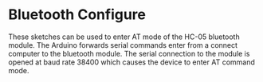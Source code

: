 # Bluetooth Configure

These sketches can be used to enter AT mode of the HC-05 bluetooth module. The Arduino forwards serial commands enter from a connect computer to the bluetooth module. The serial connection to the module is opened at baud rate 38400 which causes the device to enter AT command mode.
